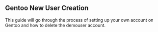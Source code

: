 ## Gentoo New User Creation
This guide will go through the process of setting up your own account on Gentoo and how to delete the demouser account.
